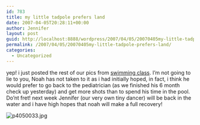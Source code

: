 ```yaml
---
id: 783
title: my little tadpole prefers land
date: 2007-04-05T20:28:11+00:00
author: Jennifer
layout: post
guid: http://localhost:8888/wordpress/2007/04/05/20070405my-little-tadpole-prefers-land/
permalink: /2007/04/05/20070405my-little-tadpole-prefers-land/
categories:
  - Uncategorized
---
```

yep! i just posted the rest of our pics from [swimming class](http://www.flickr.com/photos/jenniferandJennifers_photos/sets/72157600049893183/ "swimming class"). I&#8217;m not going to lie to you, Noah has not taken to it as i had initially hoped, in fact, i think he would prefer to go back to the pediatrician (as we finished his 6 month check up yesterday) and get more shots than to spend his time in the pool. Do&#8217;nt fret! next week Jennifer (our very own tiny dancer) will be back in the water and i have high hopes that noah will make a full recovery!
  
<img id="image157" alt="p4050033.jpg" src="http://static.squarespace.com/static/50db6bb3e4b015296cd43789/50dfa5b1e4b0dc6320e0b5ea/50dfa5b1e4b0dc6320e0b679/1175848449000/?format=original" />